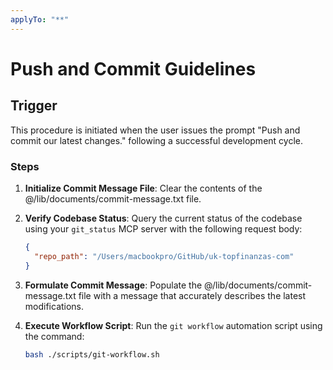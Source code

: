 ```yaml
---
applyTo: "**"
---
```


# Push and Commit Guidelines

## Trigger

This procedure is initiated when the user issues the prompt "Push and commit our latest changes." following a successful development cycle.

### Steps

1. **Initialize Commit Message File**:
   Clear the contents of the @/lib/documents/commit-message.txt file.

2. **Verify Codebase Status**:
   Query the current status of the codebase using your `git_status` MCP server with the following request body:

   ```json
   {
     "repo_path": "/Users/macbookpro/GitHub/uk-topfinanzas-com"
   }
   ```

3. **Formulate Commit Message**:
   Populate the @/lib/documents/commit-message.txt file with a message that accurately describes the latest modifications.

4. **Execute Workflow Script**:
   Run the `git workflow` automation script using the command:

   ```bash
   bash ./scripts/git-workflow.sh
   ```
